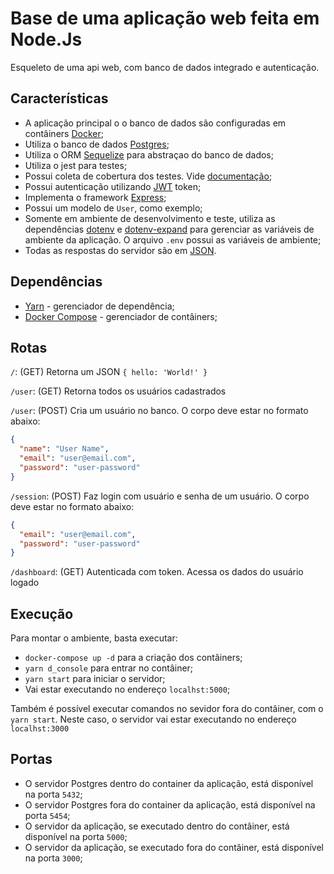 # Base de uma aplicação web feita em Node.Js

Esqueleto de uma api web, com banco de dados integrado e autenticação.

## Características

- A aplicação principal o o banco de dados são configuradas em contâiners [Docker](https://www.docker.com/);
- Utiliza o banco de dados [Postgres](https://www.postgresql.org/);
- Utiliza o ORM [Sequelize](https://sequelize.org/) para abstraçao do banco de dados;
- Utiliza o jest para testes;
- Possui coleta de cobertura dos testes. Vide [documentação](https://jestjs.io/docs/en/configuration);
- Possui autenticação utilizando [JWT](https://jwt.io/) token;
- Implementa o framework [Express](https://expressjs.com/pt-br/);
- Possui um modelo de `User`, como exemplo;
- Somente em ambiente de desenvolvimento e teste, utiliza as dependências [dotenv](https://www.npmjs.com/package/dotenv) e [dotenv-expand](https://github.com/motdotla/dotenv-expand) para gerenciar as variáveis de ambiente da aplicação. O arquivo `.env` possui as variáveis de ambiente;
- Todas as respostas do servidor são em [JSON](https://www.json.org/json-pt.html).

## Dependências

- [Yarn](https://yarnpkg.com/) - gerenciador de dependência;
- [Docker Compose](https://docs.docker.com/compose/) - gerenciador de contâiners;

## Rotas

`/`: (GET) Retorna um JSON `{ hello: 'World!' }`

`/user`: (GET) Retorna todos os usuários cadastrados

`/user`: (POST) Cria um usuário no banco. O corpo deve estar no formato abaixo:

```json
{
  "name": "User Name",
  "email": "user@email.com",
  "password": "user-password"
}
```

`/session`: (POST) Faz login com usuário e senha de um usuário. O corpo deve estar no formato abaixo:

```json
{
  "email": "user@email.com",
  "password": "user-password"
}
```

`/dashboard`: (GET) Autenticada com token. Acessa os dados do usuário logado

## Execução

Para montar o ambiente, basta executar:

- `docker-compose up -d` para a criação dos contâiners;
- `yarn d_console` para entrar no contâiner;
- `yarn start` para iniciar o servidor;
- Vai estar executando no endereço `localhst:5000`;

Também é possível executar comandos no sevidor fora do contâiner, com o `yarn start`. Neste caso, o servidor vai estar executando no endereço `localhst:3000`

## Portas

- O servidor Postgres dentro do container da aplicação, está disponível na porta `5432`;
- O servidor Postgres fora do container da aplicação, está disponível na porta `5454`;
- O servidor da aplicação, se executado dentro do contâiner, está disponível na porta `5000`;
- O servidor da aplicação, se executado fora do contâiner, está disponível na porta `3000`;
